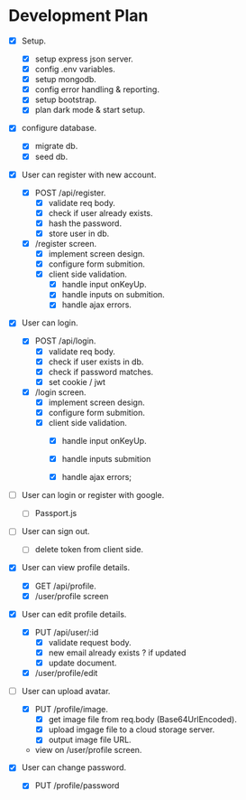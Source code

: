 # Development Plan

* [x] Setup.
    * [x] setup express json server.
    * [x] config .env variables.
    * [x] setup mongodb.
    * [x] config error handling & reporting.
    * [x] setup bootstrap.
    * [x] plan dark mode & start setup.

* [x] configure database.
    * [x] migrate db.
    * [x] seed db.

* [x] User can register with new account.
    * [x] POST /api/register.
        * [x] validate req body.
        * [x] check if user already exists.
        * [x] hash the password.
        * [x] store user in db.
    * [x] /register screen.
        * [x] implement screen design.
        * [x] configure form submition.
        * [x] client side validation.
            * [x] handle input onKeyUp.
            * [x] handle inputs on submition.
            * [x] handle ajax errors.

* [x] User can login.
    * [x] POST /api/login.
        * [x] validate req body.
        * [x] check if user exists in db.
        * [x] check if password matches.
        * [x] set cookie / jwt
    * [x] /login screen.
        * [x] implement screen design.
        * [x] configure form submition.
        * [x] client side validation.
            * [x] handle input onKeyUp.
            * [x] handle inputs submition
            * [x] handle ajax errors;
        

* [ ] User can login or register with google.
    * [ ] Passport.js

* [ ] User can sign out.
    * [ ] delete token from client side.

* [x] User can view profile details.
    * [x] GET /api/profile.
    * [x] /user/profile screen

* [x] User can edit profile details.
    * [x] PUT /api/user/:id
        * [x] validate request body.
        * [x] new email already exists ? if updated
        * [x] update document.
    * [x] /user/profile/edit

* [ ] User can upload avatar.
    * [x] PUT /profile/image.
        * [x] get image file from req.body (Base64UrlEncoded).
        * [x] upload imgage file to a cloud storage server.
        * [x] output image file URL. 
    * view on /user/profile screen.

* [x] User can change password.
    * [x] PUT /profile/password
